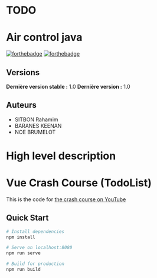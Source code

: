 # TODO
# Air control java

[![forthebadge](http://forthebadge.com/images/badges/built-with-love.svg)](http://forthebadge.com)  [![forthebadge](https://forthebadge.com/images/badges/made-with-vue.svg)](http://forthebadge.com)


## Versions
**Dernière version stable :** 1.0
**Dernière version :** 1.0


## Auteurs

- SITBON Rahamim 
- BARANES KEENAN
- NOE BRUMELOT

# High level description
# Vue Crash Course (TodoList)

This is the code for [the crash course on YouTube](https://youtu.be/Wy9q22isx3U)

## Quick Start

```bash
# Install dependencies
npm install

# Serve on localhost:8080
npm run serve

# Build for production
npm run build
```


